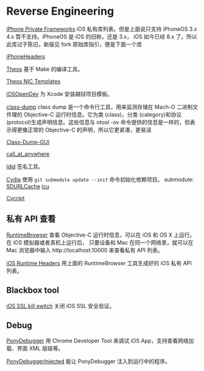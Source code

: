 Reverse Engineering
===================

[iPhone Private Frameworks](https://github.com/Ju2ender/iphone-private-frameworks)
iOS 私有库列表。但是上面说只支持 iPhoneOS 3.x 4.x 暂不支持。iPhoneOS 是 iOS 的旧称，还是 3.x，
iOS 如今已经 8.x 了。所以此库过于陈旧，新版见 fork 原始库指引，便是下面一个库

[iPhoneHeaders](https://github.com/rpetrich/iphoneheaders/)

[Theos](https://github.com/Ju2ender/theos)
基于 Make 的编译工具。

[Theos NIC Templates](https://github.com/Ju2ender/theos-nic-templates)

[iOSOpenDev](https://github.com/Ju2ender/iOSOpenDev)
为 Xcode 安装越狱项目模板。

[class-dump](https://github.com/Ju2ender/class-dump)
class dump 是一个命令行工具，用来监测存储在 Mach-O 二进制文件理的 Objective-C 运行时信息。它为类 (class)，分类 (category)和协议 (protocol)生成声明信息。这些信息与 otool -ov 命令提供的信息是一样的，但表示得更像正常的 Objective-C 的声明，所以它更紧凑，更易读

[Class-Dump-GUI](https://github.com/Ju2ender/Class-Dump-GUI)

[call_at_anywhere](https://github.com/Ju2ender/call_at_anywhere)

[ldid](https://github.com/Ju2ender/ldid)
签名工具。

[Cydia](https://github.com/Ju2ender/cydia)
使用 `git submodule update --init` 命令初始化依赖项目。
submodule: 
[SDURLCache](https://github.com/SaurikIT/SDURLCache.git)
[icu](git://git.saurik.com/apple/icu.git)

[Cycript](https://github.com/Ju2ender/cycript)

私有 API 查看
------------

[RuntimeBrowser](https://github.com/Ju2ender/RuntimeBrowser)
查看 Objective-C 运行时信息，可以在 iOS 和 OS X 上运行。在 iOS 模拟器或者真机上运行后，
只要设备和 Mac 在同一个网络里，就可以在 Mac 浏览器中输入 http://localhost:10000 来查看私有
API 列表。

[iOS Runtime Headers](https://github.com/Ju2ender/iOS-Runtime-Headers)
用上面的 RuntimeBrowser 工具生成好的 iOS 私有 API 列表。

Blackbox tool
-------------

[iOS SSL kill switch](https://github.com/Ju2ender/ios-ssl-kill-switch)
关闭 iOS SSL 安全验证。

Debug
-----

[PonyDebugger](https://github.com/Ju2ender/PonyDebugger)
用 Chrome Developer Tool 来调试 iOS App，支持查看网络加载、界面 XML 层级等。

[PonyDebuggerInjected](https://github.com/Ju2ender/PonyDebuggerInjected)
能让 PonyDebugger 注入到运行中的程序。
